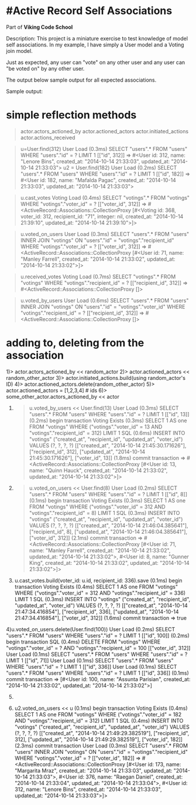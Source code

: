 #Active Record Self Associations
================================

Part of **Viking Code School**

Description: This project is a miniature exercise to test knowledge of model self associations.  In my example, I have simply a User model and a Voting join model.  

Just as expected, any user can "vote" on any other user and any user can "be voted on" by any other user.

The output below sample output for all expected associations.




Sample output:

# simple reflection methods
> actor.actors_actioned_by
> actor.actioned_actors
> actor.initiated_actions
> actor.actions_received

> u=User.find(312)
  User Load (0.3ms)  SELECT  "users".* FROM "users"  WHERE "users"."id" = ? LIMIT 1  [["id", 312]]
 => #<User id: 312, name: "Lenore Bins", created_at: "2014-10-14 21:33:03", updated_at: "2014-10-14 21:33:03"> 
> u2 = User.find(182)
  User Load (0.2ms)  SELECT  "users".* FROM "users"  WHERE "users"."id" = ? LIMIT 1  [["id", 182]]
 => #<User id: 182, name: "Mafalda Pagac", created_at: "2014-10-14 21:33:03", updated_at: "2014-10-14 21:33:03"> 


> u.cast_votes
  Voting Load (0.4ms)  SELECT "votings".* FROM "votings"  WHERE "votings"."voter_id" = ?  [["voter_id", 312]]
 => #<ActiveRecord::Associations::CollectionProxy [#<Voting id: 368, voter_id: 312, recipient_id: "71", integer: nil, created_at: "2014-10-14 21:39:10", updated_at: "2014-10-14 21:39:10">]> 

> u.voted_on_users
  User Load (0.3ms)  SELECT "users".* FROM "users" INNER JOIN "votings" ON "users"."id" = "votings"."recipient_id" WHERE "votings"."voter_id" = ?  [["voter_id", 312]]
 => #<ActiveRecord::Associations::CollectionProxy [#<User id: 71, name: "Manley Farrell", created_at: "2014-10-14 21:33:02", updated_at: "2014-10-14 21:33:02">]> 

> u.received_votes
  Voting Load (0.7ms)  SELECT "votings".* FROM "votings"  WHERE "votings"."recipient_id" = ?  [["recipient_id", 312]]
 => #<ActiveRecord::Associations::CollectionProxy []> 

> u.voted_by_users
  User Load (0.6ms)  SELECT "users".* FROM "users" INNER JOIN "votings" ON "users"."id" = "votings"."voter_id" WHERE "votings"."recipient_id" = ?  [["recipient_id", 312]]
 => #<ActiveRecord::Associations::CollectionProxy []> 




###
# adding to, deleting from the association
1)> actor.actors_actioned_by << random_actor
2)> actor.actioned_actors << random_other_actor
3)> actor.initiated_actions.build(using random_actor's ID)
4)> actor.actioned_actors.delete(random_other_actor)
5)> actor.actioned_actors = [1,2,3,4]     # ids
6)> some_other_actor.actors_actioned_by << actor



1) > u.voted_by_users << User.find(13)
  User Load (0.3ms)  SELECT  "users".* FROM "users"  WHERE "users"."id" = ? LIMIT 1  [["id", 13]]
   (0.2ms)  begin transaction
  Voting Exists (0.3ms)  SELECT  1 AS one FROM "votings"  WHERE ("votings"."voter_id" = 13 AND "votings"."recipient_id" = 312) LIMIT 1
  SQL (0.6ms)  INSERT INTO "votings" ("created_at", "recipient_id", "updated_at", "voter_id") VALUES (?, ?, ?, ?)  [["created_at", "2014-10-14 21:45:30.171626"], ["recipient_id", 312], ["updated_at", "2014-10-14 21:45:30.171626"], ["voter_id", 13]]
   (1.8ms)  commit transaction
 => #<ActiveRecord::Associations::CollectionProxy [#<User id: 13, name: "Quinn Hauck", created_at: "2014-10-14 21:33:02", updated_at: "2014-10-14 21:33:02">]> 

2) > u.voted_on_users << User.find(8)
  User Load (0.2ms)  SELECT  "users".* FROM "users"  WHERE "users"."id" = ? LIMIT 1  [["id", 8]]
   (0.1ms)  begin transaction
  Voting Exists (0.3ms)  SELECT  1 AS one FROM "votings"  WHERE ("votings"."voter_id" = 312 AND "votings"."recipient_id" = 8) LIMIT 1
  SQL (0.3ms)  INSERT INTO "votings" ("created_at", "recipient_id", "updated_at", "voter_id") VALUES (?, ?, ?, ?)  [["created_at", "2014-10-14 21:46:04.385641"], ["recipient_id", 8], ["updated_at", "2014-10-14 21:46:04.385641"], ["voter_id", 312]]
   (2.1ms)  commit transaction
 => #<ActiveRecord::Associations::CollectionProxy [#<User id: 71, name: "Manley Farrell", created_at: "2014-10-14 21:33:02", updated_at: "2014-10-14 21:33:02">, #<User id: 8, name: "Gunner King", created_at: "2014-10-14 21:33:02", updated_at: "2014-10-14 21:33:02">]> 


3) u.cast_votes.build(voter_id: u.id, recipient_id: 336).save
   (0.1ms)  begin transaction
  Voting Exists (0.4ms)  SELECT  1 AS one FROM "votings"  WHERE ("votings"."voter_id" = 312 AND "votings"."recipient_id" = 336) LIMIT 1
  SQL (0.3ms)  INSERT INTO "votings" ("created_at", "recipient_id", "updated_at", "voter_id") VALUES (?, ?, ?, ?)  [["created_at", "2014-10-14 21:47:34.416854"], ["recipient_id", 336], ["updated_at", "2014-10-14 21:47:34.416854"], ["voter_id", 312]]
   (1.6ms)  commit transaction
 => true 


4)u.voted_on_users.delete(User.find(100))
  User Load (0.2ms)  SELECT  "users".* FROM "users"  WHERE "users"."id" = ? LIMIT 1  [["id", 100]]
   (0.2ms)  begin transaction
  SQL (0.4ms)  DELETE FROM "votings" WHERE "votings"."voter_id" = ? AND "votings"."recipient_id" = 100  [["voter_id", 312]]
  User Load (0.1ms)  SELECT  "users".* FROM "users"  WHERE "users"."id" = ? LIMIT 1  [["id", 71]]
  User Load (0.1ms)  SELECT  "users".* FROM "users"  WHERE "users"."id" = ? LIMIT 1  [["id", 336]]
  User Load (0.1ms)  SELECT  "users".* FROM "users"  WHERE "users"."id" = ? LIMIT 1  [["id", 336]]
   (0.1ms)  commit transaction
 => [#<User id: 100, name: "Assunta Parisian", created_at: "2014-10-14 21:33:02", updated_at: "2014-10-14 21:33:02">] 

 5)

 6) u2.voted_on_users << u
   (0.1ms)  begin transaction
  Voting Exists (0.4ms)  SELECT  1 AS one FROM "votings"  WHERE ("votings"."voter_id" = 182 AND "votings"."recipient_id" = 312) LIMIT 1
  SQL (0.4ms)  INSERT INTO "votings" ("created_at", "recipient_id", "updated_at", "voter_id") VALUES (?, ?, ?, ?)  [["created_at", "2014-10-14 21:49:29.382519"], ["recipient_id", 312], ["updated_at", "2014-10-14 21:49:29.382519"], ["voter_id", 182]]
   (2.3ms)  commit transaction
  User Load (0.3ms)  SELECT "users".* FROM "users" INNER JOIN "votings" ON "users"."id" = "votings"."recipient_id" WHERE "votings"."voter_id" = ?  [["voter_id", 182]]
 => #<ActiveRecord::Associations::CollectionProxy [#<User id: 173, name: "Margarita Mraz", created_at: "2014-10-14 21:33:03", updated_at: "2014-10-14 21:33:03">, #<User id: 376, name: "Raegan Daniel", created_at: "2014-10-14 21:33:04", updated_at: "2014-10-14 21:33:04">, #<User id: 312, name: "Lenore Bins", created_at: "2014-10-14 21:33:03", updated_at: "2014-10-14 21:33:03">]> 
 